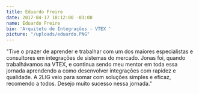 ```yaml
---
title: Eduardo Freire
date: 2017-04-17 18:12:00 -03:00
name: Eduardo Freire
bio: 'Arquiteto de Integrações - VTEX '
picture: "/uploads/eduardo.PNG"
---
```


"Tive o prazer de aprender e trabalhar com um dos maiores especialistas e consultores em integrações de sistemas do mercado. Jonas foi, quando trabalhávamos na VTEX, e continua sendo meu mentor em toda essa jornada aprendendo a como desenvolver integrações com rapidez e qualidade. A 2LIG veio para somar com soluções simples e eficaz,  recomendo a todos. Desejo muito sucesso nessa jornada."